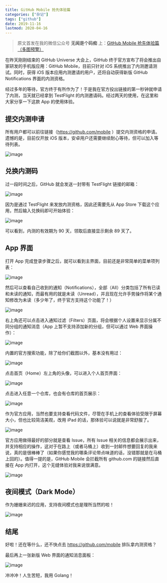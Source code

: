 ```yaml
---
title: GitHub Mobile 抢先体验篇
categories: ["杂记"]
tags: ["github"]
date: 2019-11-16
lastmod: 2020-04-16
---
```


> 原文首发在我的微信公众号 **无闻是个码痴** 上：[GitHub Mobile 抢先体验篇（多图预警）](https://mp.weixin.qq.com/s?__biz=MzIwMzM2NjM4MQ==&mid=2247483694&idx=1&sn=a3b38f0e7730df2edf774630529746ff&chksm=96d1cbaca1a642bad3dc519455241a12651ec4d4f53480516f3610ac72525a36c963b78d2a3c&lang=zh_CN#rd)

在昨天刚刚结束的 GitHub Universe 大会上，GitHub 终于官方宣布了将会推出自家研发的手机版应用：GitHub Mobile，目前只针对 iOS 系统推出了内测邀请测试。同时，获得 iOS 版本应用内测邀请的用户，还将自动获得新版 GitHub Notifications 界面的内测资格。

经过多年的等待，官方终于有所作为了！于是我在官方投出链接的第一秒钟就申请了内测，当天就已经拿到 TestFlight 的内测邀请码。经过两天的使用，在这里和大家分享一下这款 App 的使用体验。

## 提交内测申请
所有用户都可以前往链接（https://github.com/mobile ）提交内测资格的申请。遗憾的是，目前仅开放 iOS 版本，安卓用户还需要继续耐心等待，但可以加入等待列表。

![image](https://user-images.githubusercontent.com/2946214/68998469-838e0d80-0867-11ea-8288-0795c841c6d9.png)

## 兑换内测码
过一段时间之后，GitHub 就会发送一封带有 TestFlight 链接的邮箱：

![image](https://user-images.githubusercontent.com/2946214/68998476-8ee13900-0867-11ea-932f-74b0c204f297.png)

因为是通过 TestFlight 来发放内测资格，因此还需要先从 App Store 下载这个应用，然后输入兑换码即可开始体验：

![image](https://user-images.githubusercontent.com/2946214/68998481-9d2f5500-0867-11ea-99c6-a2341bf91c0f.png)

可以看到，内测的有效期为 90 天，领取后直接显示剩余 89 天了。

## App 界面
打开 App 完成登录步骤之后，就可以看到主界面，目前还是非常简单的菜单项列表：

![image](https://user-images.githubusercontent.com/2946214/68998483-ad473480-0867-11ea-909b-ce0d968f9146.png)

然后可以查看自己收到的通知（Notifications），全部（All）分类包括了所有已读和未读的通知，而最有用的就是未读（Unread），并且现在允许手势操作将某个通知修改为未读（多少年了，终于官方支持这个功能了！）

![image](https://user-images.githubusercontent.com/2946214/68998486-b46e4280-0867-11ea-97d7-1e83bbad6f5a.png)

右上角还可以点击进入通知过滤（Filters）页面，将会根据个人设置来显示分属不同分组的通知消息（App 上暂不支持添加新的分组，但可以通过 Web 界面操作）：

![image](https://user-images.githubusercontent.com/2946214/68998489-b89a6000-0867-11ea-87e9-7621081aee69.png)

内置的官方搜索功能，除了给你们截图以外，基本没有用过：

![image](https://user-images.githubusercontent.com/2946214/68998491-bd5f1400-0867-11ea-9e36-9a66aed25120.png)

点击首页（Home）左上角的头像，可以进入个人首页界面：

![image](https://user-images.githubusercontent.com/2946214/68998492-c0f29b00-0867-11ea-8654-97612dad2444.png)

点击进入任意一个仓库，也会有仓库的首页展示：

![image](https://user-images.githubusercontent.com/2946214/68998496-c51eb880-0867-11ea-80f7-06f326667005.png)

作为官方应用，当然也要支持查看代码文件，尽管在手机上的查看体验受限于屏幕大小，但也比较简洁美观，改用 iPad 的话，那体验可以说就是非常舒服了。

![image](https://user-images.githubusercontent.com/2946214/68998499-c9e36c80-0867-11ea-9713-b12fb033d1ef.png)

官方应用做得最好的部分就是查看 Issue，所有 Issue 相关的信息都会展示出来，并支持相应的操作，这对于在路上（或者马桶上）收到一封邮件想要回复的我来说，真的是很棒棒了（如果你感觉我的哪条评论带点味道的话，没错那就是在马桶上回的）。值得一提的是，GitHub Mobile 会拦截所有 github.com 的链接然后直接在 App 内打开，这个无缝体验对我来说很满意。

![image](https://user-images.githubusercontent.com/2946214/68998500-cea82080-0867-11ea-917d-f522fe07bc39.png)

## 夜间模式（Dark Mode）
作为姗姗来迟的应用，支持夜间模式也是理所当然的啦！

![image](https://user-images.githubusercontent.com/2946214/68998505-d49e0180-0867-11ea-8c53-b26600581a28.png)

## 结尾
好啦！还在等什么，还不快点去 https://github.com/mobile 排队拿内测资格？

最后再上一张新版 Web 界面的通知消息面板：

![image](https://user-images.githubusercontent.com/2946214/68998509-dbc50f80-0867-11ea-8564-832ec529864c.png)

冲冲冲！人生苦短，我用 Golang！
